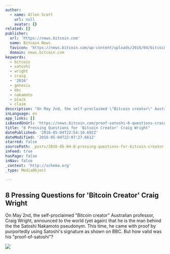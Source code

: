 ```yaml
---
author:
  - name: Allen Scott
    url: null
    avatar: {}
related: []
publisher:
  url: 'https://news.bitcoin.com'
  name: Bitcoin News
  favicon: 'https://news.bitcoin.com/wp-content/uploads/2016/04/bitcoin_fav.png'
  domain: news.bitcoin.com
keywords:
  - bitcoin
  - satoshi
  - wright
  - craig
  - '2016'
  - genesis
  - bbc
  - nakamoto
  - block
  - claim
description: "On May 2nd, the self-proclaimed \"Bitcoin creator\" Australian professor, Craig Wright, announced to the world (yet again) that he is the man behind the the Satoshi Nakamoto pseudonym. This time, he came with proof by purportedly using Satoshi's signature as shown on BBC. But how valid was his \"proof-of-satoshi\"?"
inLanguage: en
app_links: []
isBasedOnUrl: 'https://news.bitcoin.com/proof-satoshi-8-questions-craig-wright/'
title: "8 Pressing Questions for 'Bitcoin Creator' Craig Wright"
datePublished: '2016-05-04T22:54:10.692Z'
dateModified: '2016-05-04T22:07:27.661Z'
starred: false
sourcePath: _posts/2016-05-04-8-pressing-questions-for-bitcoin-creator-craig-wright.md
inFeed: true
hasPage: false
inNav: false
_context: 'http://schema.org'
_type: MediaObject

---
```

<article style=""><h1>8 Pressing Questions for 'Bitcoin Creator' Craig Wright</h1><p>On May 2nd, the self-proclaimed "Bitcoin creator" Australian professor, Craig Wright, announced to the world (yet again) that he is the man behind the the Satoshi Nakamoto pseudonym. This time, he came with proof by purportedly using Satoshi's signature as shown on BBC. But how valid was his "proof-of-satoshi"?</p><img src="https://news.bitcoin.com/wp-content/uploads/2016/05/wright2.jpg" /></article>